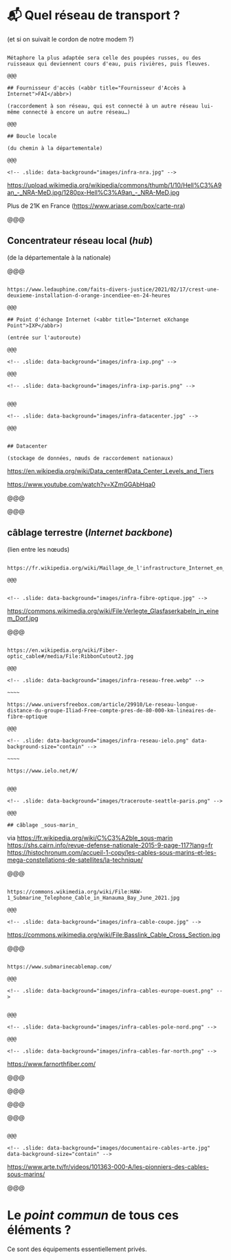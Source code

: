 <!-- .slide: data-background="images/serre-des-comilles.jpg"  data-state="background-dark" id="infrastructure" -->

# 📬 Quel réseau de transport ?

(et si on suivait le cordon de notre modem ?)

~~~~

Métaphore la plus adaptée sera celle des poupées russes, ou des ruisseaux qui deviennent cours d'eau, puis rivières, puis fleuves.

@@@

## Fournisseur d'accès (<abbr title="Fournisseur d'Accès à Internet">FAI</abbr>)

(raccordement à son réseau, qui est connecté à un autre réseau lui-même connecté à encore un autre réseau…)

@@@

## Boucle locale

(du chemin à la départementale)

@@@

<!-- .slide: data-background="images/infra-nra.jpg" -->

~~~~

https://upload.wikimedia.org/wikipedia/commons/thumb/1/10/Hell%C3%A9an_-_NRA-MeD.jpg/1280px-Hell%C3%A9an_-_NRA-MeD.jpg

Plus de 21K en France (https://www.ariase.com/box/carte-nra)


@@@

## Concentrateur réseau local (_hub_)

(de la départementale à la nationale)

@@@

<!-- .slide: data-background="images/infra-nra-crest.jpg" -->

~~~~ 

https://www.ledauphine.com/faits-divers-justice/2021/02/17/crest-une-deuxieme-installation-d-orange-incendiee-en-24-heures

@@@

## Point d'échange Internet (<abbr title="Internet eXchange Point">IXP</abbr>)

(entrée sur l'autoroute)

@@@

<!-- .slide: data-background="images/infra-ixp.png" -->

@@@

<!-- .slide: data-background="images/infra-ixp-paris.png" -->


@@@

<!-- .slide: data-background="images/infra-datacenter.jpg" -->

@@@


## Datacenter

(stockage de données, nœuds de raccordement nationaux)

~~~~~

https://en.wikipedia.org/wiki/Data_center#Data_Center_Levels_and_Tiers

https://www.youtube.com/watch?v=XZmGGAbHqa0

@@@

<!-- .slide: data-background="images/infra-datacenter-inside.jpg" -->

@@@

## câblage terrestre (_Internet backbone_)

(lien entre les nœuds)

~~~~

https://fr.wikipedia.org/wiki/Maillage_de_l'infrastructure_Internet_en_France

@@@


<!-- .slide: data-background="images/infra-fibre-optique.jpg" -->

~~~~

https://commons.wikimedia.org/wiki/File:Verlegte_Glasfaserkabeln_in_einem_Dorf.jpg


@@@

<!-- .slide: data-background="images/infra-fibre-optique-detail.jpg" -->

~~~~

https://en.wikipedia.org/wiki/Fiber-optic_cable#/media/File:RibbonCutout2.jpg

@@@

<!-- .slide: data-background="images/infra-reseau-free.webp" -->

~~~~ 

https://www.universfreebox.com/article/29910/Le-reseau-longue-distance-du-groupe-Iliad-Free-compte-pres-de-80-000-km-lineaires-de-fibre-optique

@@@

<!-- .slide: data-background="images/infra-reseau-ielo.png" data-background-size="contain" -->

~~~~ 

https://www.ielo.net/#/


@@@

<!-- .slide: data-background="images/traceroute-seattle-paris.png" -->

@@@

## câblage _sous-marin_

~~~~

via https://fr.wikipedia.org/wiki/C%C3%A2ble_sous-marin
https://shs.cairn.info/revue-defense-nationale-2015-9-page-117?lang=fr
https://histochronum.com/accueil-1-copy/les-cables-sous-marins-et-les-mega-constellations-de-satellites/la-technique/

@@@

<!-- .slide: data-background="images/infra-cable.jpg" -->

~~~~

https://commons.wikimedia.org/wiki/File:HAW-1_Submarine_Telephone_Cable_in_Hanauma_Bay_June_2021.jpg

@@@

<!-- .slide: data-background="images/infra-cable-coupe.jpg" -->

~~~~

https://commons.wikimedia.org/wiki/File:Basslink_Cable_Cross_Section.jpg

@@@

<!-- .slide: data-background="images/infra-cables-monde.png" -->

~~~~

https://www.submarinecablemap.com/

@@@

<!-- .slide: data-background="images/infra-cables-europe-ouest.png" -->


@@@

<!-- .slide: data-background="images/infra-cables-pole-nord.png" -->

@@@

<!-- .slide: data-background="images/infra-cables-far-north.png" -->

~~~~

https://www.farnorthfiber.com/

@@@

<!-- .slide: data-background="images/infra-cables-dunant.png" -->

@@@

<!-- .slide: data-background="images/infra-cables-monde.png" -->

@@@

<!-- .slide: data-background="images/infra-cables-monde-google.png" -->

@@@

<!-- .slide: data-background="images/documentaire-cables-verge.jpg" -->

~~~~

@@@

<!-- .slide: data-background="images/documentaire-cables-arte.jpg" data-background-size="contain" -->

~~~~

https://www.arte.tv/fr/videos/101363-000-A/les-pionniers-des-cables-sous-marins/

@@@

# Le _point commun_ de tous ces éléments ?

Ce sont des équipements essentiellement privés.<!-- .element: class="fragment" -->
